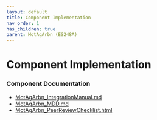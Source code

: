 ```yaml
---
layout: default
title: Component Implementation
nav_order: 1
has_children: true
parent: MotAgArbn (ES248A)
---
```

# Component Implementation
### Component Documentation

- [MotAgArbn_IntegrationManual.md](doc/MotAgArbn_IntegrationManual.md)
- [MotAgArbn_MDD.md](doc/MotAgArbn_MDD.md)
- [MotAgArbn_PeerReviewChecklist.html](doc/MotAgArbn_PeerReviewChecklist.html)


